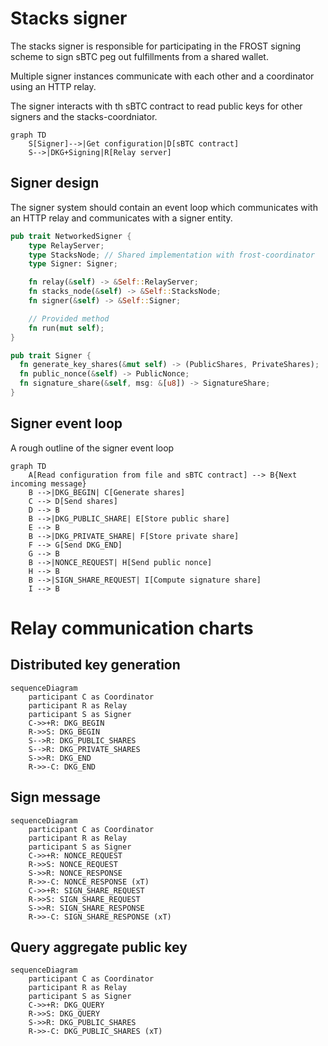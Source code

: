 # Stacks signer
The stacks signer is responsible for participating in the FROST signing scheme to
sign sBTC peg out fulfillments from a shared wallet.

Multiple signer instances communicate with each other and a coordinator using an HTTP relay.

The signer interacts with th sBTC contract to read public keys for other signers
and the stacks-coordniator.

```mermaid
graph TD
    S[Signer]-->|Get configuration|D[sBTC contract]
    S-->|DKG+Signing|R[Relay server]
```

## Signer design
The signer system should contain an event loop which communicates with an HTTP relay and
communicates with a signer entity.

```rust
pub trait NetworkedSigner {
    type RelayServer;
    type StacksNode; // Shared implementation with frost-coordinator
    type Signer: Signer;

    fn relay(&self) -> &Self::RelayServer;
    fn stacks_node(&self) -> &Self::StacksNode;
    fn signer(&self) -> &Self::Signer;

    // Provided method
    fn run(mut self);
}

pub trait Signer {
  fn generate_key_shares(&mut self) -> (PublicShares, PrivateShares);
  fn public_nonce(&self) -> PublicNonce;
  fn signature_share(&self, msg: &[u8]) -> SignatureShare;
}  
```

## Signer event loop
A rough outline of the signer event loop

```mermaid
graph TD
    A[Read configuration from file and sBTC contract] --> B{Next incoming message}
    B -->|DKG_BEGIN| C[Generate shares]
    C --> D[Send shares]
    D --> B
    B -->|DKG_PUBLIC_SHARE| E[Store public share]
    E --> B
    B -->|DKG_PRIVATE_SHARE| F[Store private share]
    F --> G[Send DKG_END]
    G --> B
    B -->|NONCE_REQUEST| H[Send public nonce]
    H --> B
    B -->|SIGN_SHARE_REQUEST| I[Compute signature share]
    I --> B
```

# Relay communication charts
## Distributed key generation
```mermaid
sequenceDiagram
    participant C as Coordinator
    participant R as Relay
    participant S as Signer
    C->>+R: DKG_BEGIN
    R->>S: DKG_BEGIN
    S-->R: DKG_PUBLIC_SHARES
    S-->R: DKG_PRIVATE_SHARES
    S->>R: DKG_END
    R->>-C: DKG_END
```

## Sign message
```mermaid
sequenceDiagram
    participant C as Coordinator
    participant R as Relay
    participant S as Signer
    C->>+R: NONCE_REQUEST
    R->>S: NONCE_REQUEST
    S->>R: NONCE_RESPONSE
    R->>-C: NONCE_RESPONSE (xT)
    C->>+R: SIGN_SHARE_REQUEST
    R->>S: SIGN_SHARE_REQUEST
    S->>R: SIGN_SHARE_RESPONSE
    R->>-C: SIGN_SHARE_RESPONSE (xT)
```

## Query aggregate public key
```mermaid
sequenceDiagram
    participant C as Coordinator
    participant R as Relay
    participant S as Signer
    C->>+R: DKG_QUERY
    R->>S: DKG_QUERY
    S->>R: DKG_PUBLIC_SHARES
    R->>-C: DKG_PUBLIC_SHARES (xT)
```